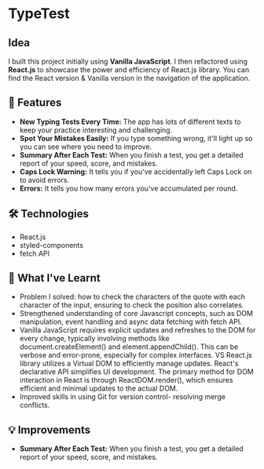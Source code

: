 # TypeTest

## Idea

I built this project initially using **Vanilla JavaScript**.
I then refactored using **React.js** to showcase the power and efficiency of React.js library.
You can find the React version & Vanilla version in the navigation of the application.

## 🚀 Features

- **New Typing Tests Every Time:** The app has lots of different texts to keep your practice interesting and challenging.
- **Spot Your Mistakes Easily:** If you type something wrong, it'll light up so you can see where you need to improve.
- **Summary After Each Test:** When you finish a test, you get a detailed report of your speed, score, and mistakes.
- **Caps Lock Warning:** It tells you if you've accidentally left Caps Lock on to avoid errors.
- **Errors:** It tells you how many errors you've accumulated per round.

## 🛠️ Technologies

- React.js
- styled-components
- fetch API

## 📝 What I've Learnt

- Problem I solved: how to check the characters of the quote with each character of the input, ensuring to check the position also correlates.
- Strengthened understanding of core Javascript concepts, such as DOM manipulation, event handling and async data fetching with fetch API.
- Vanilla JavaScript requires explicit updates and refreshes to the DOM for every change, typically involving methods like document.createElement() and element.appendChild(). This can be verbose and error-prone, especially for complex interfaces. VS React.js library utilizes a Virtual DOM to efficiently manage updates. React's declarative API simplifies UI development. The primary method for DOM interaction in React is through ReactDOM.render(), which ensures efficient and minimal updates to the actual DOM.
- Improved skills in using Git for version control- resolving merge conflicts.

## 💡 Improvements

- **Summary After Each Test:** When you finish a test, you get a detailed report of your speed, score, and mistakes.
